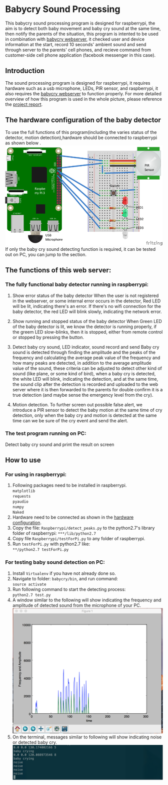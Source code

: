 # Babycry Sound Processing
This babycry sound processing program is designed for raspberrypi, the aim is to detect both baby movement and baby cry sound at the same time, then notify the parents of the situation, this program is intented to be used in combination with [babycry webserver](https://github.com/ericzhangle/babycrywebserver), it checked user and device information at the start, record 10 seconds' ambient sound and send through server to the parents' cell phones, and recieve command from customer-side cell phone application (facebook messenger in this case).
## Introduction
The sound processing program is designed for raspberrypi, it requires hardware such as a usb microphone, LEDs, PIR sensor, and raspberrypi, it also requires the [babycry webserver](https://github.com/ericzhangle/babycrywebserver) to function properly. For more detailed overview of how this program is used in the whole picture, please reference the [project report](report).

## The hardware configuration of the baby detector
To use the full functions of this program(including the varies status of the detector, motion detection),hardware should be connected to raspberrypi as shown below .
![](images/hardware.png) </br>
If only the baby cry sound detecting function is required, it can be tested out on PC, you can jump to the section. 

## The functions of this web server:

### The fully functional baby detector running in raspberrypi:

1. Show error status of the baby detector
   When the user is not registered in the webserver, or some internal error occurs in the detector, Red LED will be lit, indicating there's an error. If there's no wifi connection for the baby detector, the red LED will blink slowly, indicating the network error.

2. Show running and stopped status of the baby detector
   When Green LED of the baby detector is lit, we know the detector is running properly, if the greem LED slow-blinks, then it is stopped, either from remote control or stopped by  pressing the button.

3. Detect baby cry sound, LED indicator, sound record and send
   Baby cry sound is detected through finding the amplitude and the peaks of the frequency and calculating the average peak value of the frequency and how many peaks are detected, in addition to the average amplitude value of the sound, these criteria can be adjusted to detect other kind of sound (like plane, or some kind of bird), when a baby cry is detected, the white LED will blink, indicating the detection, and at the same time, the sound clip after the detection is recorded and uploaded to the web server where it is then forwarded to the parents for double confirm it is a true detection (and maybe sense the emergency level from the cry).

4. Motion detection.
   To further screen out possible false alert, we introduce a PIR sensor to detect the baby motion at the same time of cry detection, only when the baby cry and motion is detected at the same time can we be sure of the cry event and send the alert.

### The test program running on PC:
Detect baby cry sound and print the result on screen

## How to use
### For using in raspberrypi:
1. Following packages need to be installed in raspberrypi.</br>`matplotlib`
  </br>`requests`
  </br>`pyaudio`
  </br>`numpy`
  </br>`Naked`
2. Hardware need to be connected as shown in the [hardware configuration](#the-hardware-configuration-of-the-baby-detector).
3. Copy the file:  `Raspberrypi/detect_peaks.py` to the python2.7's library folder of raspberrypi:  `***/lib/python2.7`
4. Copy  file `Raspberrypi/testForPi.py` to any folder of raspberrypi.
5. Run `testForPi.py` with python2.7 like:
 </br>`**/python2.7 testForPi.py`
### For testing baby sound detection on PC:
1. Install  `Virtualenv` if you have not already done so.
2. Navigate to folder:  `babycry/bin`, and run command:
 </br>`source activate`
3. Run following command to start the detecting process:
 </br>`python2.7 test.py`
4. A window similar to the following will show indicating the frequency and amplitude of detected sound from the microphone of your PC.
![](images/frequencyAamplitude.png)
5. On the terminal, messages similar to following will show indicating noise or detected baby cry.
![](images/output.png)


   


